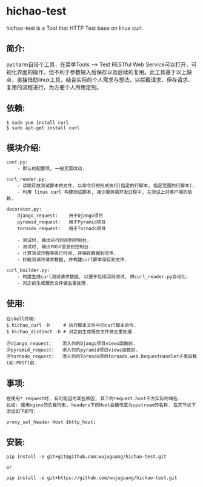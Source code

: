 hichao-test
===========

hichao-test is a Tool that HTTP Test base on linux curl.

简介:
-----

pycharm自带个工具，在菜单Tools --> Test RESTful Web Service可以打开，可视化界面的操作，但不利于参数输入后保存以及后续的复用。此工具基于以上缺点，直接借助linux工具，结合实际的个人需求与想法，以拦截请求、保存请求、复用的流程进行，为方便个人所用定制。

依赖:
-----

    $ sudo yum install curl
    $ sudo apt-get install curl
    
模块介绍:
---------

    conf.py:
        - 默认的配置项, 一般无需改动.

    curl_reader.py:
        - 读取存放测试脚本的文件, 以命令行的形式执行(指定的行脚本, 指定范围的行脚本).
        - 利用 linux curl 构建测试脚本, 减少服务端开发过程中, 在测试上对客户端的依赖.

    decorator.py:
        django_request:    用于Django项目
        pyramid_request:   用于Pyramid项目
        tornado_request:   用于Tornado项目

        - 测试时, 输出执行时间到控制台.
        - 测试时, 输出POST信息到控制台.
        - 计算测试时程序执行时间, 并保存数据到文件.
        - 拦截测试时请求数据, 并构建curl脚本保存到文件.        

    curl_builder.py:
        - 构建生成curl测试请求数据, 以便于后续回归测试, 供curl_reader.py自动化.
        - 对之前生成报告文件做去重处理.

使用:
-----
    在shell终端:
    $ hichao_curl -h     # 执行脚本文件中的curl脚本命令.
    $ hichao_distinct -h # 对之前生成报告文件做去重处理.
    
    ＠django_request:    添入你的Django项目views函数前.
    ＠pyramid_request:   添入你的pyramid项目views函数前.
    ＠tornado_request:   添入你的Tornado项目tornado.web.RequestHandler子类函数(如:POST)前.
    
事项:
------
    在使用*_request时, 有可能因为某些原因, 其下的request.host不为实际的域名.
    比如: 使用nginx的负载均衡, headers下的Host会被改变为upstream的名称. 在其节点下添加如下即可:

    proxy_set_header Host $http_host;
    
安装:
-----
    pip install -e git+git@github.com:wujuguang/hichao-test.git

    or

    pip install -e git+https://github.com/wujuguang/hichao-test.git

